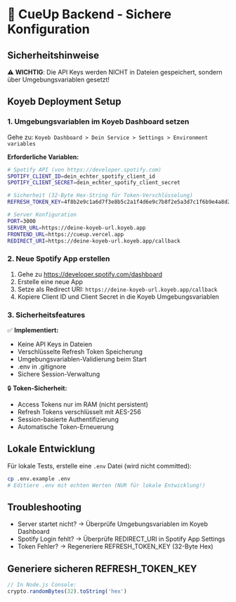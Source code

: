 # 🔐 CueUp Backend - Sichere Konfiguration

## Sicherheitshinweise

⚠️ **WICHTIG**: Die API Keys werden NICHT in Dateien gespeichert, sondern über Umgebungsvariablen gesetzt!

## Koyeb Deployment Setup

### 1. Umgebungsvariablen im Koyeb Dashboard setzen

Gehe zu: `Koyeb Dashboard > Dein Service > Settings > Environment variables`

**Erforderliche Variablen:**

```bash
# Spotify API (von https://developer.spotify.com)
SPOTIFY_CLIENT_ID=dein_echter_spotify_client_id
SPOTIFY_CLIENT_SECRET=dein_echter_spotify_client_secret

# Sicherheit (32-Byte Hex-String für Token-Verschlüsselung)
REFRESH_TOKEN_KEY=4f8b2e9c1a6d7f3e8b5c2a1f4d6e9c7b8f2e5a3d7c1f6b9e4a8d2c5f1e7b3a6c

# Server Konfiguration
PORT=3000
SERVER_URL=https://deine-koyeb-url.koyeb.app
FRONTEND_URL=https://cueup.vercel.app
REDIRECT_URI=https://deine-koyeb-url.koyeb.app/callback
```

### 2. Neue Spotify App erstellen

1. Gehe zu https://developer.spotify.com/dashboard
2. Erstelle eine neue App
3. Setze als Redirect URI: `https://deine-koyeb-url.koyeb.app/callback`
4. Kopiere Client ID und Client Secret in die Koyeb Umgebungsvariablen

### 3. Sicherheitsfeatures

✅ **Implementiert:**
- Keine API Keys in Dateien
- Verschlüsselte Refresh Token Speicherung
- Umgebungsvariablen-Validierung beim Start
- .env in .gitignore
- Sichere Session-Verwaltung

🔒 **Token-Sicherheit:**
- Access Tokens nur im RAM (nicht persistent)
- Refresh Tokens verschlüsselt mit AES-256
- Session-basierte Authentifizierung
- Automatische Token-Erneuerung

## Lokale Entwicklung

Für lokale Tests, erstelle eine `.env` Datei (wird nicht committed):

```bash
cp .env.example .env
# Editiere .env mit echten Werten (NUR für lokale Entwicklung!)
```

## Troubleshooting

- Server startet nicht? → Überprüfe Umgebungsvariablen im Koyeb Dashboard
- Spotify Login fehlt? → Überprüfe REDIRECT_URI in Spotify App Settings
- Token Fehler? → Regeneriere REFRESH_TOKEN_KEY (32-Byte Hex)

## Generiere sicheren REFRESH_TOKEN_KEY

```javascript
// In Node.js Console:
crypto.randomBytes(32).toString('hex')
```